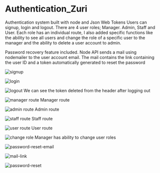 # Authentication_Zuri

Authentication system built with node and Json Web Tokens
Users can signup, login and logout.
There are 4 user roles; Manager. Admin, Staff and User. Each role has an individual route,
I also added specific functions like the ability to see all users and change the role of a specific user to the manager and the ability to delete a user account to admin.

Password recovery feature included. Node API sends a mail using nodemailer to the user account email. The mail contains the link containing the user ID and a token automatically generated to reset the password


![signup](https://user-images.githubusercontent.com/32121772/183271030-888eed4c-b8ec-42ec-8d01-0a571d827cae.png)

![login](https://user-images.githubusercontent.com/32121772/183271126-64d0c2cf-4ca6-4060-b2aa-3e60c7d36e51.png)

![logout](https://user-images.githubusercontent.com/32121772/183269658-34c09120-1036-478e-8fb4-d8f2ca3a745d.png)
We can see the token deleted from the header after logging out

![manager route](https://user-images.githubusercontent.com/32121772/183271329-c2024ab9-d70d-47cc-928a-c690efe2d80b.png)
Manager route

![admin route](https://user-images.githubusercontent.com/32121772/183271206-c89bb792-81a3-4dbe-baa1-96c0fb9ea828.png) 
Admin route

![staff route](https://user-images.githubusercontent.com/32121772/183271343-1660cffb-433f-4397-9441-489c040e3621.png)
Staff route

![user route](https://user-images.githubusercontent.com/32121772/183271349-a2ae3038-7658-43c0-85b6-efc7f4a6145b.png)
User route

![change role](https://user-images.githubusercontent.com/32121772/183271404-22520134-1d5d-4a96-a82b-7f19afef2ccd.png)
Manager has ability to change user roles

![password-reset-email](https://user-images.githubusercontent.com/32121772/183269659-8b806d63-2f17-4a0c-9ee2-595d609928da.png)


![mail-link](https://user-images.githubusercontent.com/32121772/183269657-bd94961d-1133-40f3-83ef-9785edd33739.png)

![password-reset](https://user-images.githubusercontent.com/32121772/183269660-a4c6e584-3ac2-4500-8367-29f84aca52a0.png)


